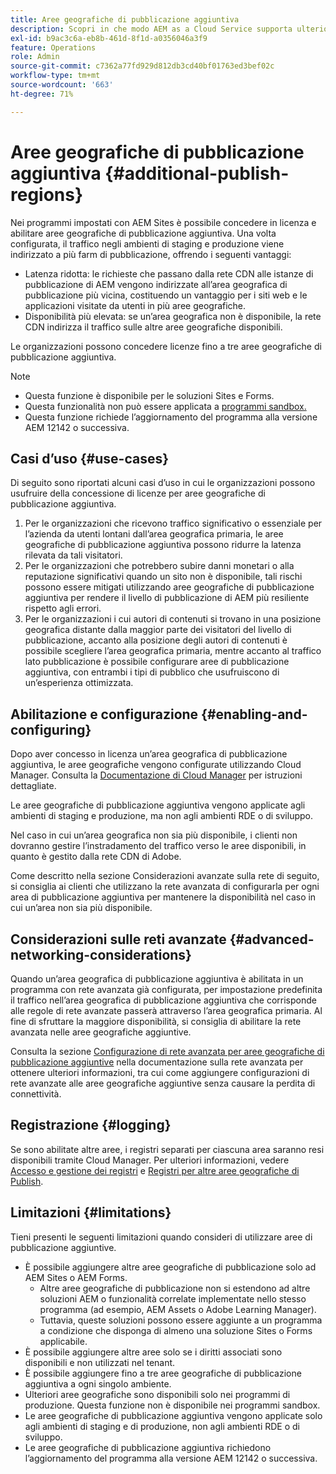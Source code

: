 ```yaml
---
title: Aree geografiche di pubblicazione aggiuntiva
description: Scopri in che modo AEM as a Cloud Service supporta ulteriori aree geografiche di pubblicazione aggiuntiva per una maggiore disponibilità e una latenza ridotta.
exl-id: b9ac3c6a-eb8b-461d-8f1d-a0356046a3f9
feature: Operations
role: Admin
source-git-commit: c7362a77fd929d812db3cd40bf01763ed3bef02c
workflow-type: tm+mt
source-wordcount: '663'
ht-degree: 71%

---
```



# Aree geografiche di pubblicazione aggiuntiva {#additional-publish-regions}

Nei programmi impostati con AEM Sites è possibile concedere in licenza e abilitare aree geografiche di pubblicazione aggiuntiva. Una volta configurata, il traffico negli ambienti di staging e produzione viene indirizzato a più farm di pubblicazione, offrendo i seguenti vantaggi:

* Latenza ridotta: le richieste che passano dalla rete CDN alle istanze di pubblicazione di AEM vengono indirizzate all’area geografica di pubblicazione più vicina, costituendo un vantaggio per i siti web e le applicazioni visitate da utenti in più aree geografiche.
* Disponibilità più elevata: se un’area geografica non è disponibile, la rete CDN indirizza il traffico sulle altre aree geografiche disponibili.

Le organizzazioni possono concedere licenze fino a tre aree geografiche di pubblicazione aggiuntiva.

>[!NOTE]
>
>* Questa funzione è disponibile per le soluzioni Sites e Forms.
>* Questa funzionalità non può essere applicata a [programmi sandbox.](/help/implementing/cloud-manager/getting-access-to-aem-in-cloud/introduction-sandbox-programs.md)
>* Questa funzione richiede l’aggiornamento del programma alla versione AEM 12142 o successiva.

## Casi d’uso {#use-cases}

Di seguito sono riportati alcuni casi d’uso in cui le organizzazioni possono usufruire della concessione di licenze per aree geografiche di pubblicazione aggiuntiva.

1. Per le organizzazioni che ricevono traffico significativo o essenziale per l’azienda da utenti lontani dall’area geografica primaria, le aree geografiche di pubblicazione aggiuntiva possono ridurre la latenza rilevata da tali visitatori.
1. Per le organizzazioni che potrebbero subire danni monetari o alla reputazione significativi quando un sito non è disponibile, tali rischi possono essere mitigati utilizzando aree geografiche di pubblicazione aggiuntiva per rendere il livello di pubblicazione di AEM più resiliente rispetto agli errori.
1. Per le organizzazioni i cui autori di contenuti si trovano in una posizione geografica distante dalla maggior parte dei visitatori del livello di pubblicazione, accanto alla posizione degli autori di contenuti è possibile scegliere l’area geografica primaria, mentre accanto al traffico lato pubblicazione è possibile configurare aree di pubblicazione aggiuntiva, con entrambi i tipi di pubblico che usufruiscono di un’esperienza ottimizzata.

## Abilitazione e configurazione {#enabling-and-configuring}

Dopo aver concesso in licenza un’area geografica di pubblicazione aggiuntiva, le aree geografiche vengono configurate utilizzando Cloud Manager. Consulta la [Documentazione di Cloud Manager](/help/implementing/cloud-manager/manage-environments.md#multiple-regions) per istruzioni dettagliate.

Le aree geografiche di pubblicazione aggiuntiva vengono applicate agli ambienti di staging e produzione, ma non agli ambienti RDE o di sviluppo.

Nel caso in cui un’area geografica non sia più disponibile, i clienti non dovranno gestire l’instradamento del traffico verso le aree disponibili, in quanto è gestito dalla rete CDN di Adobe.

Come descritto nella sezione Considerazioni avanzate sulla rete di seguito, si consiglia ai clienti che utilizzano la rete avanzata di configurarla per ogni area di pubblicazione aggiuntiva per mantenere la disponibilità nel caso in cui un’area non sia più disponibile.


## Considerazioni sulle reti avanzate {#advanced-networking-considerations}

Quando un’area geografica di pubblicazione aggiuntiva è abilitata in un programma con rete avanzata già configurata, per impostazione predefinita il traffico nell’area geografica di pubblicazione aggiuntiva che corrisponde alle regole di rete avanzate passerà attraverso l’area geografica primaria. Al fine di sfruttare la maggiore disponibilità, si consiglia di abilitare la rete avanzata nelle aree geografiche aggiuntive.

Consulta la sezione [Configurazione di rete avanzata per aree geografiche di pubblicazione aggiuntive](/help/security/configuring-advanced-networking.md#advanced-networking-configuration-for-additional-publish-regions) nella documentazione sulla rete avanzata per ottenere ulteriori informazioni, tra cui come aggiungere configurazioni di rete avanzate alle aree geografiche aggiuntive senza causare la perdita di connettività.

## Registrazione {#logging}

Se sono abilitate altre aree, i registri separati per ciascuna area saranno resi disponibili tramite Cloud Manager. Per ulteriori informazioni, vedere [Accesso e gestione dei registri](/help/implementing/cloud-manager/manage-logs.md) e [Registri per altre aree geografiche di Publish](/help/implementing/developing/introduction/logging.md#logs-for-additional-publish-regions).

## Limitazioni {#limitations}

Tieni presenti le seguenti limitazioni quando consideri di utilizzare aree di pubblicazione aggiuntive.

* È possibile aggiungere altre aree geografiche di pubblicazione solo ad AEM Sites o AEM Forms.
   * Altre aree geografiche di pubblicazione non si estendono ad altre soluzioni AEM o funzionalità correlate implementate nello stesso programma (ad esempio, AEM Assets o Adobe Learning Manager).
   * Tuttavia, queste soluzioni possono essere aggiunte a un programma a condizione che disponga di almeno una soluzione Sites o Forms applicabile.
* È possibile aggiungere altre aree solo se i diritti associati sono disponibili e non utilizzati nel tenant.
* È possibile aggiungere fino a tre aree geografiche di pubblicazione aggiuntiva a ogni singolo ambiente.
* Ulteriori aree geografiche sono disponibili solo nei programmi di produzione. Questa funzione non è disponibile nei programmi sandbox.
* Le aree geografiche di pubblicazione aggiuntiva vengono applicate solo agli ambienti di staging e di produzione, non agli ambienti RDE o di sviluppo.
* Le aree geografiche di pubblicazione aggiuntiva richiedono l’aggiornamento del programma alla versione AEM 12142 o successiva.

